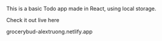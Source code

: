 This is a basic Todo app made in React, using local storage.

Check it out live here 

grocerybud-alextruong.netlify.app